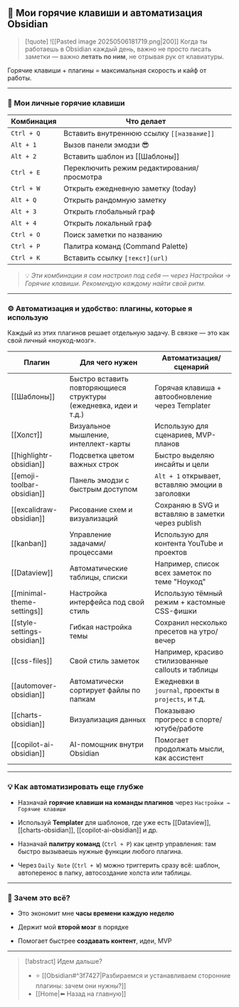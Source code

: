 ## 🚀 Мои горячие клавиши и автоматизация Obsidian

>[!quote] ![[Pasted image 20250506181719.png|200]]
>Когда ты работаешь в Obsidian каждый день, важно не просто писать заметки — важно **летать по ним**, не отрывая рук от клавиатуры. 

Горячие клавиши + плагины = максимальная скорость и кайф от работы.

---

### 🎹 Мои личные горячие клавиши

|Комбинация|Что делает|
|---|---|
|`Ctrl + Q`|Вставить внутреннюю ссылку `[[название]]`|
|`Alt + 1`|Вызов панели эмодзи 😎|
|`Alt + 2`|Вставить шаблон из [[Шаблоны]]|
|`Ctrl + E`|Переключить режим редактирования/просмотра|
|`Ctrl + W`|Открыть ежедневную заметку (today)|
|`Alt + Q`|Открыть рандомную заметку|
|`Alt + 3`|Открыть глобальный граф|
|`Alt + 4`|Открыть локальный граф|
|`Ctrl + O`|Поиск заметки по названию|
|`Ctrl + P`|Палитра команд (Command Palette)|
|`Ctrl + K`|Вставить ссылку `[текст](url)`|

> 💡 _Эти комбинации я сам настроил под себя — через Настройки → Горячие клавиши. Рекомендую каждому найти свой ритм._

---

### ⚙️ Автоматизация и удобство: плагины, которые я использую

Каждый из этих плагинов решает отдельную задачу. В связке — это как свой личный «ноукод-мозг».

| Плагин                     | Для чего нужен                                                   | Автоматизация/сценарий                              |
| -------------------------- | ---------------------------------------------------------------- | --------------------------------------------------- |
| [[Шаблоны]]                | Быстро вставить повторяющиеся структуры (ежедневка, идеи и т.д.) | Горячая клавиша + автообновление через Templater    |
| [[Холст]]                  | Визуальное мышление, интеллект-карты                             | Использую для сценариев, MVP-планов                 |
| [[highlightr-obsidian]]             | Подсветка цветом важных строк                                    | Быстро выделяю инсайты и цели                       |
| [[emoji-toolbar-obsidian]]          | Панель эмодзи с быстрым доступом                                 | `Alt + 1` открывает, вставляю эмоции в заголовки    |
| [[excalidraw-obsidian]]             | Рисование схем и визуализаций                                    | Сохраняю в SVG и вставляю в заметки через publish   |
| [[kanban]]                 | Управление задачами/процессами                                   | Использую для контента YouTube и проектов           |
| [[Dataview]]               | Автоматические таблицы, списки                                   | Например, список всех заметок по теме "Ноукод"      |
| [[minimal-theme-settings]] | Настройка интерфейса под свой стиль                              | Использую тёмный режим + кастомные CSS-фишки        |
| [[style-settings-obsidian]]         | Гибкая настройка темы                                            | Сохранил несколько пресетов на утро/вечер           |
| [[css-files]]              | Свой стиль заметок                                               | Например, красиво стилизованные callouts и таблицы  |
| [[automover-obsidian]]              | Автоматически сортирует файлы по папкам                          | Ежедневки в `journal`, проекты в `projects`, и т.д. |
| [[charts-obsidian]]                 | Визуализация данных                                              | Показываю прогресс в спорте/ютубе/работе            |
| [[copilot-ai-obsidian]]                | AI-помощник внутри Obsidian                                      | Помогает продолжать мысли, как ассистент            |

---

###  💡 Как автоматизировать еще глубже

- Назначай **горячие клавиши на команды плагинов** через `Настройки → Горячие клавиши`
    
- Используй **Templater** для шаблонов, где уже есть [[Dataview]], [[charts-obsidian]], [[copilot-ai-obsidian]] и др.
    
- Назначай **палитру команд** (`Ctrl + P`) как центр управления: там быстро вызываешь нужные функции любого плагина.
    
- Через `Daily Note` (`Ctrl + W`) можно триггерить сразу всё: шаблон, автоперенос в папку, автосоздание холста или таблицы.

---

### 🧠 Зачем это всё?

- Это экономит мне **часы времени каждую неделю**
    
- Держит мой **второй мозг** в порядке
    
- Помогает быстрее **создавать контент**, идеи, MVP
    

---
> [!abstract] Идем дальше?
> - ⭐ [[Obsidian#^3f7427|Разбираемся и устанавливаем сторонние плагины: зачем они нужны?]]
> - [[Home|⬅️ Назад на главную]]